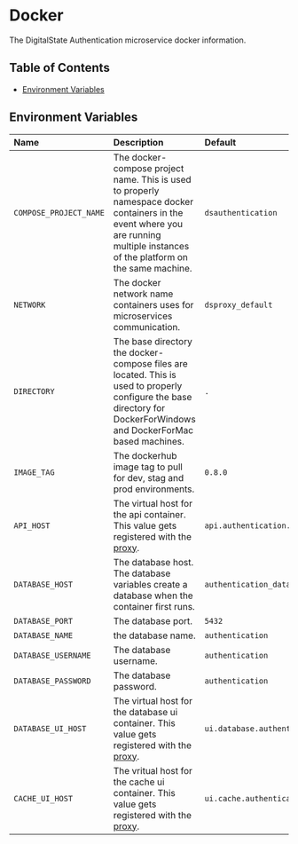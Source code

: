 # Docker

The DigitalState Authentication microservice docker information.

## Table of Contents

- [Environment Variables](#environment-variables)

## Environment Variables

| Name | Description | Default |
| :--- | :---------- | :------ |
| `COMPOSE_PROJECT_NAME` | The docker-compose project name. This is used to properly namespace docker containers in the event where you are running multiple instances of the platform on the same machine. | `dsauthentication` |
| `NETWORK` | The docker network name containers uses for microservices communication. | `dsproxy_default` |
| `DIRECTORY` | The base directory the docker-compose files are located. This is used to properly configure the base directory for DockerForWindows and DockerForMac based machines. | `.` |
| `IMAGE_TAG` | The dockerhub image tag to pull for dev, stag and prod environments. | `0.8.0` |
| `API_HOST` | The virtual host for the api container. This value gets registered with the [proxy](https://github.com/DigitalState/Proxy). | `api.authentication.ds` |
| `DATABASE_HOST` | The database host. The database variables create a database when the container first runs. | `authentication_database` |
| `DATABASE_PORT` | The database port. | `5432` |
| `DATABASE_NAME` | the database name. | `authentication` |
| `DATABASE_USERNAME` | The database username. | `authentication` |
| `DATABASE_PASSWORD` | The database password. | `authentication` |
| `DATABASE_UI_HOST` | The virtual host for the database ui container. This value gets registered with the [proxy](https://github.com/DigitalState/Proxy). | `ui.database.authentication.ds` |
| `CACHE_UI_HOST` | The vritual host for the cache ui container. This value gets registered with the [proxy](https://github.com/DigitalState/Proxy). | `ui.cache.authentication.ds` |
